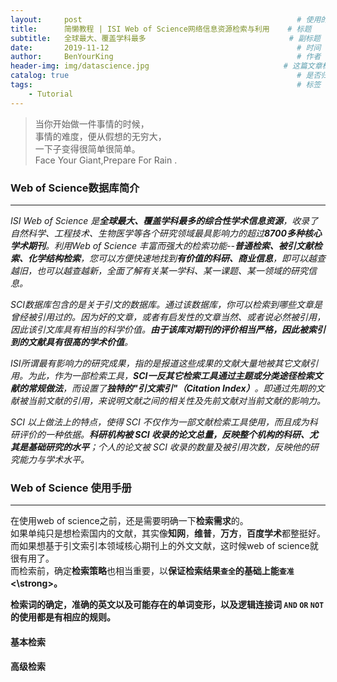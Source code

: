 ```yaml
---
layout:     post                                                # 使用的布局（不需要改）
title:      简懒教程 | ISI Web of Science网络信息资源检索与利用    # 标题 
subtitle:   全球最大、覆盖学科最多                                # 副标题
date:       2019-11-12                                          # 时间
author:     BenYourKing                                         # 作者
header-img: img/datascience.jpg                              # 这篇文章标题背景图片
catalog: true                                                   # 是否归档
tags:                                                           # 标签
    - Tutorial
---
```

       
       
> 当你开始做一件事情的时候，         
> 事情的难度，便从假想的无穷大，         
> 一下子变得很简单很简单。          
> Face Your Giant,Prepare For Rain .
          
           
### Web of Science数据库简介
***************************

_ISI Web of Science 是**全球最大、覆盖学科最多的综合性学术信息资源**，收录了自然科学、工程技术、生物医学等各个研究领域最具影响力的超过**8700多种核心学术期刊**。利用Web of Science 丰富而强大的检索功能--**普通检索、被引文献检索、化学结构检索**，您可以方便快速地找到**有价值的科研、商业信息**，即可以越查越旧，也可以越查越新，全面了解有关某一学科、某一课题、某一领域的研究信息。_       
     
_SCI数据库包含的是关于引文的数据库。通过该数据库，你可以检索到哪些文章是曾经被引用过的。因为好的文章，或者有启发性的文章当然、或者说必然被引用，因此该引文库具有相当的科学价值。**由于该库对期刊的评价相当严格，因此被索引到的文献具有很高的学术价值**。_

_ISI所谓最有影响力的研究成果，指的是报道这些成果的文献大量地被其它文献引用。为此，作为一部检索工具，**SCI一反其它检索工具通过主题或分类途径检索文献的常规做法**，而设置了**独特的"引文索引"（Citation Index）**。即通过先期的文献被当前文献的引用，来说明文献之间的相关性及先前文献对当前文献的影响力。_ 
    
_SCI 以上做法上的特点，使得 SCI 不仅作为一部文献检索工具使用，而且成为科研评价的一种依据。**科研机构被 SCI 收录的论文总量，反映整个机构的科研、尤其是基础研究的水平**；个人的论文被 SCI 收录的数量及被引用次数，反映他的研究能力与学术水平。_      

### Web of Science 使用手册
***************************

在使用web of science之前，还是需要明确一下**检索需求**的。     
如果单纯只是想检索国内的文献，其实像**知网**，**维普**，**万方**，**百度学术**都整挺好。        
而如果想基于引文索引本领域核心期刊上的外文文献，这时候web of science就很有用了。    
而检索前，确定**检索策略**也相当重要，以<strong>保证检索结果`查全`的基础上能`查准` <\strong>。     

**检索词**的确定，准确的英文以及可能存在的单词变形，以及**逻辑连接词** `AND`  `OR`  `NOT`的使用都是有相应的规则。          


#### 基本检索





#### 高级检索
































       
       
       
